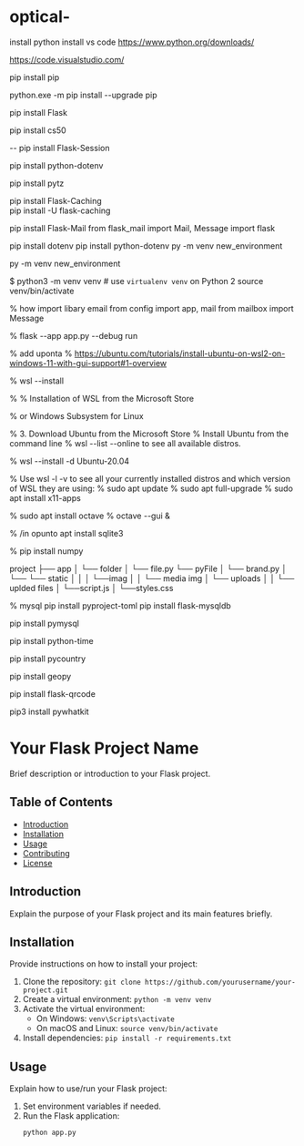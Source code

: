 # optical-
install python 
install vs code
 https://www.python.org/downloads/

https://code.visualstudio.com/
     
<!-- in c direct install pip -->
pip install pip
<!-- to upgrade pip -->
python.exe -m pip install --upgrade pip

<!-- flask install  -->
pip install Flask

<!-- to use cs50 for sqlite -->
pip install cs50 

<!-- to icnstall Session libary -->
-- pip install Flask-Session

pip install python-dotenv
<!-- install pytz -->
pip install pytz

<!-- to handell cash -->
pip install Flask-Caching  
  pip install -U flask-caching   
<!-- install email  -->
pip install Flask-Mail
from flask_mail import Mail, Message
import flask

<!--add  dotenv to make .env file -->
pip install dotenv
pip install python-dotenv
py -m venv new_environment
<!-- Adding and configuring virtualenv [optional]
Then, launch the terminal and head to the folder you’ll use for this project. Type in the following. -->
  py -m venv new_environment 
  <!-- add env file -->
$ python3 -m venv venv # use `virtualenv venv` on Python 2
source venv/bin/activate
 
% how import libary   email
from config import app, mail
from mailbox import Message






% <!-- to work flask with depage  -->
flask --app  app.py --debug run

% add uponta
% https://ubuntu.com/tutorials/install-ubuntu-on-wsl2-on-windows-11-with-gui-support#1-overview

% wsl --install

% % Installation of WSL from the Microsoft Store

% or Windows Subsystem for Linux 

% 3. Download Ubuntu from the Microsoft Store
% Install Ubuntu from the command line
% wsl --list --online to see all available distros.

% wsl --install -d Ubuntu-20.04


% Use wsl -l -v to see all your currently installed distros and which version of WSL they are using:
% sudo apt update
% sudo apt full-upgrade
% sudo apt install x11-apps


% sudo apt install octave
% octave --gui &

% /in opunto
apt install sqlite3

% 
pip install numpy

project
├── app
│   └── folder
│       └── file.py
└── pyFile
│        └── brand.py
│        └── 
└── static
│    │
│    └──imag
│    │    └── media img 
│    └── uploads
│    │   └── uplded files 
│    └──script.js
│    └──styles.css
    
         



% mysql
pip install pyproject-toml
pip install flask-mysqldb 

pip install pymysql

pip install python-time


pip install pycountry

pip install geopy


 pip install flask-qrcode

  pip3 install pywhatkit 

  # Your Flask Project Name

Brief description or introduction to your Flask project.

## Table of Contents

- [Introduction](#introduction)
- [Installation](#installation)
- [Usage](#usage)
- [Contributing](#contributing)
- [License](#license)

## Introduction

Explain the purpose of your Flask project and its main features briefly.

## Installation

Provide instructions on how to install your project:

1. Clone the repository: `git clone https://github.com/yourusername/your-project.git`
2. Create a virtual environment: `python -m venv venv`
3. Activate the virtual environment:
   - On Windows: `venv\Scripts\activate`
   - On macOS and Linux: `source venv/bin/activate`
4. Install dependencies: `pip install -r requirements.txt`

## Usage

Explain how to use/run your Flask project:

1. Set environment variables if needed.
2. Run the Flask application:
   ```bash
   python app.py

